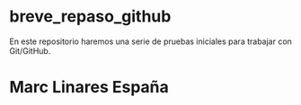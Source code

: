 # breve_repaso_github
En este repositorio haremos una serie de pruebas iniciales para trabajar con Git/GitHub.
<h1> Marc Linares España </h2>